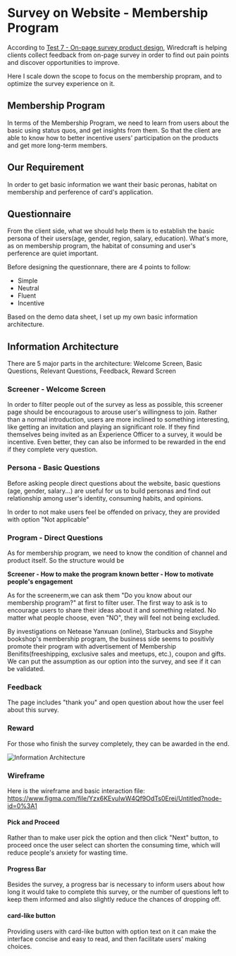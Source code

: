 # Survey on Website - Membership Program
According to [Test 7 - On-page survey product design](https://github.com/Wiredcraft/test-designer/blob/master/Test%207%20-%20Design%20an%20on-page%20survey%20product.md#test-7----on-page-survey-product-design), Wiredcraft is helping clients collect feedback from on-page survey in order to find out pain points and discover opportunities to improve. 

Here I scale down the scope to focus on the membership propram, and to optimize the survey experience on it.

## Membership Program
In terms of the Membership Program, we need to learn from users about the basic using status quos, and get insights from them. So that the client are able to know how to better incentive users' participation on the products and get more long-term members. 

## Our Requirement
In order to get basic information we want their basic peronas, habitat on membership and perference of card's application.

## Questionnaire
From the client side, what we should help them is to establish the basic persona of their users(age, gender, region, salary, education). What's more, as on membership program, the habitat of consuming and user's perference are quiet important. 

Before designing the questionnare, there are 4 points to follow:

  - Simple
  - Neutral
  - Fluent
  - Incentive

Based on the demo data sheet, I set up my own basic information architecture.

## Information Architecture

There are 5 major parts in the architecture: Welcome Screen, Basic Questions, Relevant Questions, Feedback, Reward Screen

  ### Screener - Welcome Screen

  In order to filter people out of the survey as less as possible, this screener page should be encouragous to arouse user's willingness to join. Rather than a normal introduction, users are more inclined to something interesting, like getting an invitation and playing an significant role. If they find themselves being invited as an Experience Officer to a survey, it would be incentive. Even better, they can also be informed to be rewarded in the end if they complete very question. 
  
  
  
  ### Persona - Basic Questions

  Before asking people direct questions about the website, basic questions (age, gender, salary...) are useful for us to build personas and find out relationship among user's identity, consuming habits, and opinions. 

  In order to not make users feel be offended on privacy, they are provided with option "Not applicable" 
  
  

  ### Program - Direct Questions

  
  As for membership program, we need to know the condition of channel and product itself. So the structure would be 
  
  **Screener - How to make the program known better - How to motivate people's engagement**  
  
  As for the screenerm,we can ask them "Do you know about our membership program?" at first to filter user. The first way to ask is to encourage users to share their ideas about it and something related. No matter what people choose, even "NO", they will feel not being excluded. 
 
  By investigations on Netease Yanxuan (online), Starbucks and Sisyphe bookshop's membership program, the business side seems to positivly promote their program with advertisement of Membership Benifits(freeshipping, exclusive sales and meetups, etc.), coupon and gifts. We can put the assumption as our option into the survey, and see if it can be validated.
  

  ### Feedback

  The page includes "thank you" and open question about how the user feel about this survey.
  
 

  ### Reward

  For those who finish the survey completely, they can be awarded in the end. 

![Information Architecture](https://github.com/danyao730/Wirecraft-test-7---9/blob/master/membership%20questionnaire%20.png?raw=true)

### Wireframe

Here is the wireframe and basic interaction file: https://www.figma.com/file/Yzx6KEvuIwW4Qf9OdTs0Erei/Untitled?node-id=0%3A1

  #### Pick and Proceed

  Rather than to make user pick the option and then click "Next" button, to proceed once the user select can shorten the consuming time, which will reduce people's anxiety for wasting time.

  #### Progress Bar

  Besides the survey, a progress bar is necessary to inform users about how long it would take to complete this survey, or the number of questions left to keep them informed and also slightly reduce the chances of dropping off.

  #### card-like button

  Providing users with card-like button with option text on it can make the interface concise and easy to read, and then facilitate users' making choices. 






